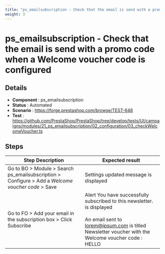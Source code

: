 ```yaml
---
title: "ps_emailsubscription - Check that the email is send with a promo code when a Welcome voucher code is configured"
weight: 3
---
```


# ps_emailsubscription - Check that the email is send with a promo code when a Welcome voucher code is configured
## Details
* **Component** : ps_emailsubscription
* **Status** : Automated
* **Scenario** : https://forge.prestashop.com/browse/TEST-648
* **Test** : https://github.com/PrestaShop/PrestaShop/tree/develop/tests/UI/campaigns/modules/21_ps_emailsubscription/02_configuration/03_checkWelcomeVoucher.ts

## Steps
| Step Description | Expected result |
| ----- | ----- |
| Go to BO > Module > Search ps_emailsubscription > Configure > Add a _Welcome voucher code_ > Save | Settings updated message is displayed |
| Go to FO > Add your email in the subscription box > Click Subscribe | Alert You have successfully subscribed to this newsletter. is displayed<br><br>An email sent to lorem@ipsum.com is titled Newsletter voucher with the Welcome voucher code : HELLO |
